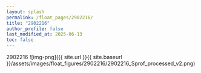 ```yaml
---
layout: splash
permalink: /float_pages/2902216/
title: "2902216"
author_profile: false
last_modified_at: 2025-06-13
toc: false
---
```

 
2902216
![img-png]({{ site.url }}{{ site.baseurl }}/assets/images/float_figures/2902216/2902216_Sprof_processed_v2.png)